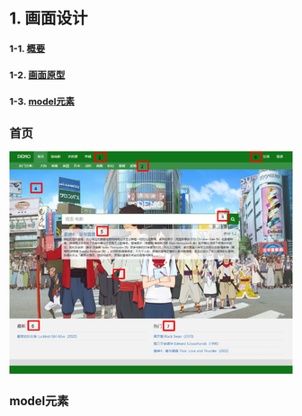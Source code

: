 # 1. 画面设计

### 1-1. **[概要](./Summary.md)**
### 1-2. **[画面原型](#jump_png)**
### 1-3. **[model元素](#jump_model)**

<a id="jump_png"></a>
## 首页
![首页](.\png\Home.png)


<a id="jump_model"></a>
## model元素



